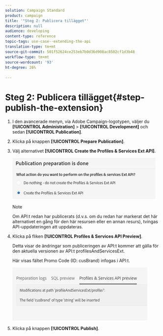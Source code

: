 ```yaml
---
solution: Campaign Standard
product: campaign
title: '"Steg 2: Publicera tillägget"'
description: null
audience: developing
content-type: reference
topic-tags: use-case--extending-the-api
translation-type: tm+mt
source-git-commit: 501f52624ce253eb7b0d36d908ac8502cf1d3b48
workflow-type: tm+mt
source-wordcount: '93'
ht-degree: 26%

---
```



# Steg 2: Publicera tillägget{#step-publish-the-extension}

1. I den avancerade menyn, via Adobe Campaign-logotypen, väljer du **[!UICONTROL Administration]** > **[!UICONTROL Development]** och sedan **[!UICONTROL Publication]**.
1. Klicka på knappen **[!UICONTROL Prepare Publication]**.
1. Välj alternativet **[!UICONTROL Create the Profiles & Services Ext API]**.

   ![](assets/create-profile-and-services-api.png)

   >[!NOTE]
   >
   >Om API:t redan har publicerats (d.v.s. om du redan har markerat det här alternativet en gång för den här resursen eller en annan resurs), tvingas API-uppdateringen att uppdateras.

1. Klicka på fliken **[!UICONTROL Profiles & Services API Preview]**.

   Detta visar de ändringar som publiceringen av API:t kommer att gälla för den aktuella versionen av API:t profilesAndServicesExt.

   Här visas fältet Promo Code (ID: cusBrand) infogas i API:t.

   ![](assets/extendpandsapi_diff.png)

1. Klicka på knappen **[!UICONTROL Publish]**.

